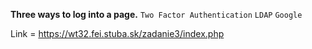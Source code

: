 **Three ways to log into a page.**
    `Two Factor Authentication`
    `LDAP`
    `Google`

Link = https://wt32.fei.stuba.sk/zadanie3/index.php